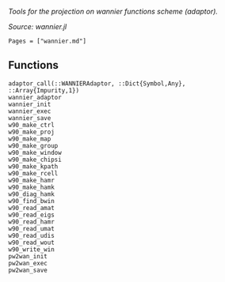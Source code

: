 *Tools for the projection on wannier functions scheme (adaptor).*

*Source: wannier.jl*

```@index
Pages = ["wannier.md"]
```

## Functions

```@docs
adaptor_call(::WANNIERAdaptor, ::Dict{Symbol,Any}, ::Array{Impurity,1})
wannier_adaptor
wannier_init
wannier_exec
wannier_save
w90_make_ctrl
w90_make_proj
w90_make_map
w90_make_group
w90_make_window
w90_make_chipsi
w90_make_kpath
w90_make_rcell
w90_make_hamr
w90_make_hamk
w90_diag_hamk
w90_find_bwin
w90_read_amat
w90_read_eigs
w90_read_hamr
w90_read_umat
w90_read_udis
w90_read_wout
w90_write_win
pw2wan_init
pw2wan_exec
pw2wan_save
```
